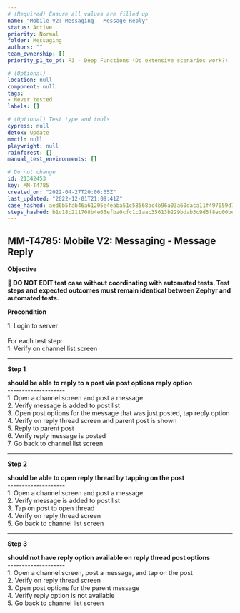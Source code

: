 ```yaml
---
# (Required) Ensure all values are filled up
name: "Mobile V2: Messaging - Message Reply"
status: Active
priority: Normal
folder: Messaging
authors: ""
team_ownership: []
priority_p1_to_p4: P3 - Deep Functions (Do extensive scenarios work?)

# (Optional)
location: null
component: null
tags: 
- Never tested
labels: []

# (Optional) Test type and tools
cypress: null
detox: Update
mmctl: null
playwright: null
rainforest: []
manual_test_environments: []

# Do not change
id: 21342453
key: MM-T4785
created_on: "2022-04-27T20:06:35Z"
last_updated: "2022-12-01T21:09:41Z"
case_hashed: aed6b5fab46a61205e4eaba51c58568bc4b96a03a60daca11f497059d7d3197963a5a1fefdc9ffaa774681d661172f09
steps_hashed: b1c18c211708b4e65efba0cfc1c1aac35613b229bdab3c9d5f8ec00be481c9c9d1c7c7213b3a8d44b6b2edda5ad5e86b
---
```


<!-- (Auto-generated) Based on frontmatter's "key" and "name" -->

## MM-T4785: Mobile V2: Messaging - Message Reply

**Objective**

**🛑 DO NOT EDIT test case without coordinating with automated tests. Test steps and expected outcomes must remain identical between Zephyr and automated tests.**

**Precondition**

1\. Login to server\
\
For each test step:\
1\. Verify on channel list screen

---

**Step 1**

**should be able to reply to a post via post options reply option**\
\--------------------\
1\. Open a channel screen and post a message\
2\. Verify message is added to post list\
3\. Open post options for the message that was just posted, tap reply option\
4\. Verify on reply thread screen and parent post is shown\
5\. Reply to parent post\
6\. Verify reply message is posted\
7\. Go back to channel list screen

---

**Step 2**

**should be able to open reply thread by tapping on the post**\
\--------------------\
1\. Open a channel screen and post a message\
2\. Verify message is added to post list\
3\. Tap on post to open thread\
4\. Verify on reply thread screen\
5\. Go back to channel list screen

---

**Step 3**

**should not have reply option available on reply thread post options**\
\--------------------\
1\. Open a channel screen, post a message, and tap on the post\
2\. Verify on reply thread screen\
3\. Open post options for the parent message\
4\. Verify reply option is not available\
5\. Go back to channel list screen
